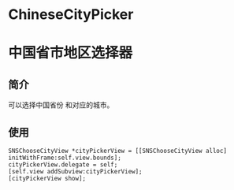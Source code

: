 # ChineseCityPicker
中国省市地区选择器
=========

简介
----------

可以选择中国省份 和对应的城市。

使用
---------
```
SNSChooseCityView *cityPickerView = [[SNSChooseCityView alloc] initWithFrame:self.view.bounds];
cityPickerView.delegate = self;
[self.view addSubview:cityPickerView];
[cityPickerView show];
```
